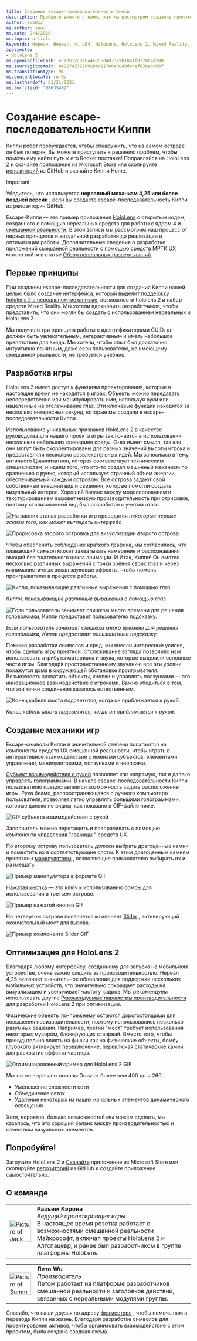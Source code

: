 ```yaml
---
title: Создание escape-последовательности Киппи
description: Пройдите вместе с нами, как мы рассмотрим создание приложения экранирования Киппи Mixed Reality для HoloLens 2 в нереальном механизме.
author: sw5813
ms.author: suwu
ms.date: 9/4/2020
ms.topic: article
keywords: Нереал, Нереал. 4, UE4, HoloLens, HoloLens 2, Mixed Reality, развертывание на устройстве, ПК, документация, гарнитура смешанной реальности, гарнитура Windows Mixed Reality, гарнитура виртуальной реальности
appliesto:
- HoloLens 2
ms.openlocfilehash: eca0b12cd9ba4e3d5d4033790184ffd770b44280
ms.sourcegitcommit: 04927427226928bd9178da0049d4cef626a6b0bf
ms.translationtype: MT
ms.contentlocale: ru-RU
ms.lasthandoff: 01/21/2021
ms.locfileid: "98635402"
---
```

# <a name="the-making-of-kippys-escape"></a>Создание escape-последовательности Киппи

Киппи робот пробуждается, чтобы обнаружить, что на самом острове он был потерян. Вы можете приступить к решению проблем, чтобы помочь ему найти путь к его Rocket поставке! Поправляйся на HoloLens 2 и [скачайте приложение](https://www.microsoft.com/p/kippys-escape/9nbd7gl86vkd) из Microsoft Store или скопируйте [репозиторий](https://github.com/microsoft/MixedReality-Unreal-KippysEscape) из GitHub и скачайте Киппи Home.  

> [!IMPORTANT]
> Убедитесь, что используется **нереалный механизм 4,25 или более поздней версии** , если вы создаете escape-последовательность Киппи из репозитория GitHub.

Escape-Киппи — это пример приложения [HoloLens](/hololens/hololens2-hardware) с открытым кодом, созданного с помощью нереальных средств для работы с ядром 4 и [смешанной реальности](https://github.com/microsoft/MixedReality-UXTools-Unreal). В этой записи мы рассмотрим наш процесс от первых принципов и визуальной разработки до реализации и оптимизации работы. Дополнительные сведения о разработке приложений смешанной реальности с помощью средств МРТК UX можно найти в статье [Обзор нереальных развертываний](unreal-development-overview.md).

## <a name="first-principles"></a>Первые принципы 

При создании escape-последовательности для создания Киппи нашей целью было создание интерфейса, который выделит [поддержку hololens 2 в нереальном механизме](https://docs.unrealengine.com/Platforms/AR/HoloLens2/index.html), возможности hololens 2 и набор средств Mixed Reality. Мы хотели вдохновить разработчиков, чтобы представить, что они могли бы создать с использованием нереальных и HoloLens 2.  

Мы получили три принципа работы с идентификаторами GUID: он должен быть увлекательным, интерактивным и иметь небольшое препятствие для входа. Мы хотели, чтобы опыт был достаточно интуитивно понятным, даже если пользователю, не имеющему смешанной реальности, не требуется учебник.  

## <a name="designing-the-game"></a>Разработка игры 

HoloLens 2 имеет доступ к функциям проектирования, которые в настоящее время не находятся в играх. Объекты можно передавать непосредственно или манипулировать ими, используя руки или нацеленные на отслеживание глаз. Эти ключевые функции находятся за несколько интересных секунд, которые мы создали в escape-последовательности Киппи.  

Использование уникальных признаков HoloLens 2 в качестве руководства для нашего проекта игры заключается в использовании нескольких небольших сценариев среды. О-ва имеет смысл, так как они могут быть скорректированы для разных значений высоты игрока и предоставляли несколько развлекательных идей. Мы заносимся в тему античного Цивилизатион, которая соответствует техническим специалистам, и идеям того, что кто-то создал машинный механизм по сравнению с руинс, который использует странный объем энергии, обеспечиваемый каждым островом. Все острова задают свой собственный внешний вид и сведения, которые помогли создать визуальный интерес. Хороший баланс между моделированием и текстурированием вызовет низкую производительность при отрисовке, поэтому стилизованный вид был разработан с учетом этого. 

![На ранних этапах разработки игр проводятся ](images/kippys-escape/kippys-escape-img-01.png)
 *некоторые первые эскизы того, как может выглядеть интерфейс*

![Прорисовка второго островка для ](images/kippys-escape/kippys-escape-img-02.png)
 *визуализации второго* острова

Чтобы обеспечить соблюдение краткого графика, мы согласились, что плавающий символ может захватывать намерение и распознавания эмоций без тщательного цикла анимации. И Итак, Киппи! Он емотес несколько различных выражений с точки зрения своих глаз и через минималистичных вокал звуковые эффекты, чтобы помочь проигрывателю в процессе работы. 

![Киппи, показывающие различные выражения с помощью глаз](images/kippys-escape/kippys-escape-img-03.gif)

*Киппи, показывающие различные выражения с помощью глаз*

![Если пользователь занимает слишком много времени для решения головоломки, Киппи предоставит пользователю подсказку.](images/kippys-escape/kippys-escape-img-04.gif)

*Если пользователь занимает слишком много времени для решения головоломки, Киппи предоставит пользователю подсказку.*

Помимо разработки символов и сред, мы внесли интересные усилия, чтобы сделать игру приятной. Отслеживание взгляда позволило нам использовать атрибуты материала и звука, которые выделили основные части игры. Благодаря пространственному звучанию все эти уровни покажутся дома в окружающей обстановке проигрывателя. Возможность захватить объекты, кнопки и управлять ползунками — это инновационное взаимодействие с игроками. Важно убедиться в том, что эти точки соединения казалось естественным. 

![Конец кабеля моста подсветится, когда он приближается к рукой.](images/kippys-escape/kippys-escape-img-05.gif)

*Конец кабеля моста подсветится, когда он приближается к рукой.*

## <a name="building-the-game-mechanics"></a>Создание механики игр 

Escape-символы Киппи в значительной степени полагаются на компоненты средств UX смешанной реальности, чтобы играть в интерактивное взаимодействие с именами субъектов, элементами управления, манипуляторами, ползунками и кнопками.   

[Субъект взаимодействия с рукой](https://microsoft.github.io/MixedReality-UXTools-Unreal/Docs/HandInteraction.html) позволяет как напрямую, так и далеко управлять голограммами. В начале escape-последовательности Киппи пользователю предоставляется возможность задать расположение игры. Рука беамс, распространяющаяся с ручного компьютера пользователя, позволяет легко управлять большими голограммами, которые далеко не видны, как показано в GIF-файле ниже.  

![GIF субъекта взаимодействия с рукой](images/kippys-escape/kippys-escape-img-06.gif)

Заполнитель можно перетащить и поворачивать с помощью компонента [управления "границы](https://microsoft.github.io/MixedReality-UXTools-Unreal/Docs/BoundsControl.html) " средств UX.  

По второму острову пользователь должен выбрать драгоценные камни и поместить их в соответствующие слоты. К этим драгоценным камням привязаны [манипуляторы](https://microsoft.github.io/MixedReality-UXTools-Unreal/Docs/Manipulator.html) , позволяющие пользователю выбирать их и размещать. 

![Пример манипулятора в формате GIF](images/kippys-escape/kippys-escape-img-07.gif)

[Нажатая кнопка](https://microsoft.github.io/MixedReality-UXTools-Unreal/Docs/PressableButton.html) — это ключ к использованию бомбы для использования в третьем острове.  

![Пример нажатой кнопки GIF](images/kippys-escape/kippys-escape-img-08.gif)

На четвертом острове появляется компонент [Slider](https://microsoft.github.io/MixedReality-UXTools-Unreal/Docs/PinchSlider.html) , активирующий окончательный мост для вызова.  

![Пример компонента Slider GIF](images/kippys-escape/kippys-escape-img-09.gif) 

## <a name="optimizing-for-hololens-2"></a>Оптимизация для HoloLens 2 

Благодаря любому интерфейсу, созданному для запуска на мобильном устройстве, очень важно следить за производительностью. Нереал 4,25 включает значительное обновление для поддержки нескольких мобильных устройств, что значительно сокращает расходы на визуализацию и увеличивает частоту кадров. Мы рекомендуем использовать другие [Рекомендуемые параметры производительности](performance-recommendations-for-unreal.md) для разработки HoloLens 2 при оптимизации.  

Физические объекты по-прежнему остаются дорогостоящими для повышения производительности, поэтому использовались несколько разумных решений. Например, третий "мост" требует использования некоторых мусором, блокирующих стаирвай. Вместо того, чтобы принудительно влиять на фишки как на физические объекты, бомбу глубокого активирует переключение, переключая статические камни для раскрытие эффекта частицы. 

![Оптимизированный пример для HoloLens 2 GIF](images/kippys-escape/kippys-escape-img-10.gif) 

Мы также вырезаны вызовы Draw от более чем 400 до ~ 260: 
* Уменьшение сложности сети
* Объединение сеток
* Удаление некоторых из наших начальных элементов динамического освещения

Хотя, вероятно, больше возможностей мы можем сделать, мы казалось, что это хороший баланс между производительностью и качеством визуальных элементов.  

## <a name="try-it-out"></a>Попробуйте! 

Загрузите HoloLens 2 и [Скачайте](https://www.microsoft.com/p/kippys-escape/9nbd7gl86vkd) приложение из Microsoft Store или скопируйте [репозиторий](https://github.com/microsoft/MixedReality-Unreal-KippysEscape) из GitHub и создайте приложение самостоятельно.  

## <a name="about-the-team"></a>О команде

<table style="border-collapse:collapse" padding-left="0px">
<tr>
<td style="border-style: none" width="60"><img alt="Picture of Jack Caron" width="60" height="60" src="images/kippys-escape/jack-caron.jpg"></td>
<td style="border-style: none"><b>Разъем Кэрона</b><br><i>Ведущий проектировщик игры</i><br>В настоящее время розетка работает с возможностями смешанной реальности Майкрософт, включая проекты HoloLens 2 и Алтспацевр, и ранее был разработчиком в группе платформы HoloLens.</td>
</tr>
</table>

<table style="border-collapse:collapse" padding-left="0px">
<tr>
<td style="border-style: none" width="60"><img alt="Picture of Summer Wu" width="60" height="60" src="images/kippys-escape/summer-wu.jpg"></td>
<td style="border-style: none"><b>Лето Wu</b><br><i>Производитель</i><br>Летом работает на платформе разработчиков смешанной реальности и заголовков действий, связанных с нереальными модулями группы.</td>
</tr>
</table>

Спасибо, что наши друзья по адресу [фраместоре](https://www.framestore.com/) , чтобы помочь нам в переводе Киппи на жизнь. Благодаря разработке символов для проектирования активов, чтобы организовать взаимодействие с этим проектом, была создана сводная схема.